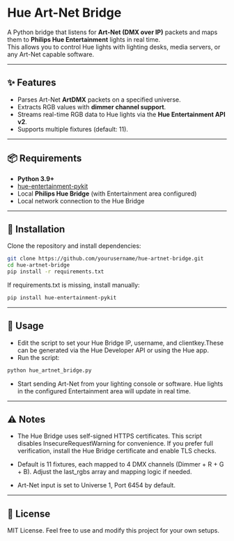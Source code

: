 # Hue Art-Net Bridge

A Python bridge that listens for **Art-Net (DMX over IP)** packets and maps them to **Philips Hue Entertainment** lights in real time.  
This allows you to control Hue lights with lighting desks, media servers, or any Art-Net capable software.

---

## ✨ Features
- Parses Art-Net **ArtDMX** packets on a specified universe.
- Extracts RGB values with **dimmer channel support**.
- Streams real-time RGB data to Hue lights via the **Hue Entertainment API v2**.
- Supports multiple fixtures (default: 11).

---

## 📦 Requirements
- **Python 3.9+**
- [hue-entertainment-pykit](https://pypi.org/project/hue-entertainment-pykit/)
- Local **Philips Hue Bridge** (with Entertainment area configured)
- Local network connection to the Hue Bridge

---

## 🔧 Installation
Clone the repository and install dependencies:

```bash
git clone https://github.com/yourusername/hue-artnet-bridge.git
cd hue-artnet-bridge
pip install -r requirements.txt
```

If requirements.txt is missing, install manually:
```bash
pip install hue-entertainment-pykit
```

---

## 🚀 Usage

- Edit the script to set your Hue Bridge IP, username, and clientkey.These can be generated via the Hue Developer API or using the Hue app.
- Run the script:
```bash
python hue_artnet_bridge.py
```
- Start sending Art-Net from your lighting console or software. Hue lights in the configured Entertainment area will update in real time.

---

## ⚠️ Notes

- The Hue Bridge uses self-signed HTTPS certificates. This script disables InsecureRequestWarning for convenience. If you prefer full verification, install the Hue Bridge certificate and enable TLS checks.

- Default is 11 fixtures, each mapped to 4 DMX channels (Dimmer + R + G + B). Adjust the last_rgbs array and mapping logic if needed.

- Art-Net input is set to Universe 1, Port 6454 by default.

---

## 📜 License

MIT License.
Feel free to use and modify this project for your own setups.
